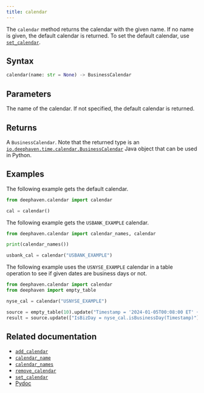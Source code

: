 ```yaml
---
title: calendar
---
```


The `calendar` method returns the calendar with the given name. If no name is given, the default calendar is returned. To set the default calendar, use [`set_calendar`](./set-calendar.md).

## Syntax

```python syntax
calendar(name: str = None) -> BusinessCalendar
```

## Parameters

<ParamTable>
<Param name="name" type="str" Optional>

The name of the calendar. If not specified, the default calendar is returned.

</Param>
</ParamTable>

## Returns

A `BusinessCalendar`. Note that the returned type is an [`io.deephaven.time.calendar.BusinessCalendar`](/core/javadoc/io/deephaven/time/calendar/BusinessCalendar.html) Java object that can be used in Python.

## Examples

The following example gets the default calendar.

```python order=null
from deephaven.calendar import calendar

cal = calendar()
```

The following example gets the `USBANK_EXAMPLE` calendar.

```python order=:log
from deephaven.calendar import calendar_names, calendar

print(calendar_names())

usbank_cal = calendar("USBANK_EXAMPLE")
```

The following example uses the `USNYSE_EXAMPLE` calendar in a table operation to see if given dates are business days or not.

```python order=source,result
from deephaven.calendar import calendar
from deephaven import empty_table

nyse_cal = calendar("USNYSE_EXAMPLE")

source = empty_table(10).update("Timestamp = '2024-01-05T00:08:00 ET' + i * 24 * HOUR")
result = source.update(["IsBizDay = nyse_cal.isBusinessDay(Timestamp)"])
```

## Related documentation

- [`add_calendar`](./add-calendar.md)
- [`calendar_name`](./calendar-name.md)
- [`calendar_names`](./calendar-names.md)
- [`remove_calendar`](./remove-calendar.md)
- [`set_calendar`](./set-calendar.md)
- [Pydoc](/core/pydoc/code/deephaven.calendar.html#deephaven.calendar.calendar)
